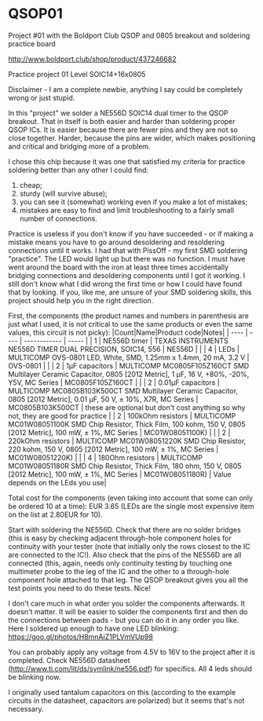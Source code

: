 # QSOP01
Project #01 with the Boldport Club QSOP and 0805 breakout and soldering practice board

http://www.boldport.club/shop/product/437246682

Practice project 01
Level SOIC14+16x0805

Disclaimer - I am a complete newbie, anything I say could be completely wrong or just stupid.

In this "project" we solder a NE556D SOIC14 dual timer to the QSOP breakout. That in itself is both easier and harder than soldering proper QSOP ICs. It is easier because there are fewer pins and they are not so close together. Harder, because the pins are wider, which makes positioning and critical and bridging more of a problem.

I chose this chip because it was one that satisfied my criteria for practice soldering better than any other I could find:
1) cheap;
2) sturdy (will survive abuse);
3) you can see it (somewhat) working even if you make a lot of mistakes;
4) mistakes are easy to find and limit troubleshooting to a fairly small number of connections.

Practice is useless if you don't know if you have succeeded - or if making a mistake means you have to go around desoldering and resoldering connections until it works. I had that with PissOff - my first SMD soldering "practice". The LED would light up but there was no function. I must have went around the board with the iron at least three times accidentally bridging connections and desoldering components until I got it working. I still don't know what I did wrong the first time or how I could have found that by looking. If you, like me, are unsure of your SMD soldering skills, this project should help you in the right direction.

First, the components (the product names and numbers in parenthesis are just what I used, it is not critical to use the same products or even the same values, this circuit is not picky):
|Count|Name|Product code|Notes|
| ---- | ---- | ------------ | ----- |
| 1 | NE556D timer | TEXAS INSTRUMENTS  NE556D  TIMER DUAL PRECISION, SOIC14, 556 | NE556D | |
| 4 | LEDs | MULTICOMP  OVS-0801  LED, White, SMD, 1.25mm x 1.4mm, 20 mA, 3.2 V | OVS-0801 | |
| 2 | 1µF capacitors | MULTICOMP  MC0805F105Z160CT  SMD Multilayer Ceramic Capacitor, 0805 [2012 Metric], 1 µF, 16 V, +80%, -20%, Y5V, MC Series | MC0805F105Z160CT | |
| 2 | 0.01µF capacitors | MULTICOMP  MC0805B103K500CT  SMD Multilayer Ceramic Capacitor, 0805 [2012 Metric], 0.01 µF, 50 V, ± 10%, X7R, MC Series | MC0805B103K500CT | these are optional but don't cost anything so why not, they are good for practice |
| 2 | 100kOhm resistors | MULTICOMP  MC01W08051100K  SMD Chip Resistor, Thick Film, 100 kohm, 150 V, 0805 [2012 Metric], 100 mW, ± 1%, MC Series | MC01W08051100K) | |
| 2 | 220kOhm resistors | MULTICOMP  MC01W08051220K  SMD Chip Resistor, 220 kohm, 150 V, 0805 [2012 Metric], 100 mW, ± 1%, MC Series | MC01W08051220K) | |
| 4 | 180Ohm resistors | MULTICOMP  MC01W08051180R  SMD Chip Resistor, Thick Film, 180 ohm, 150 V, 0805 [2012 Metric], 100 mW, ± 1%, MC Series | MC01W08051180R) | Value depends on the LEds you use|

Total cost for the components (even taking into account that some can only be ordered 10 at a time): EUR 3.65 (LEDs are the single most expensive item on the list at 2.80EUR for 10).

Start with soldering the NE556D. Check that there are no solder bridges (this is easy by checking adjacent through-hole component holes for continuity with your tester (note that initially only the rows closest to the IC are connected to the IC!). Also check that the pins of the NE556D are all connected (this, again, needs only continuity testing by touching one multimeter probe to the leg of the IC and the other to a through-hole component hole attached to that leg.
The QSOP breakout gives you all the test points you need to do these tests. Nice!

I don't care much in what order you solder the components afterwards. It doesn't matter. It will be easier to solder the components first and then do the connections between pads - but you can do it in any order you like.
Here I soldered up enough to have one LED blinking:
https://goo.gl/photos/H8mnAiZ1PLVmVUp98

You can probably apply any voltage from 4.5V to 16V to the project after it is completed. Check NE556D datasheet (http://www.ti.com/lit/ds/symlink/ne556.pdf) for specifics.
All 4 leds should be blinking now.

I originally used tantalum capacitors on this (according to the example circuits in the datasheet, capacitors are polarized) but it seems that's not necessary.


